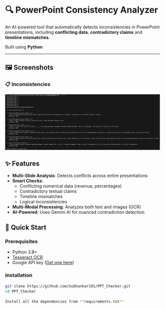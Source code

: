 # 🔍 PowerPoint Consistency Analyzer

An AI-powered tool that automatically detects inconsistencies in PowerPoint presentations, including **conflicting data**, **contradictory claims** and **timeline mismatches**.

Built using **Python**

---

## 🖼️ Screenshots

### 📋 Inconsistencies
![Result](./screenshot/Screenshot_1.png)


## ✨ Features

- **Multi-Slide Analysis**: Detects conflicts across entire presentations
- **Smart Checks**:
  - Conflicting numerical data (revenue, percentages)
  - Contradictory textual claims
  - Timeline mismatches
  - Logical inconsistencies
- **Multi-Modal Processing**: Analyzes both text and images (OCR)
- **AI-Powered**: Uses Gemini AI for nuanced contradiction detection

## 🚀 Quick Start

### Prerequisites
- Python 3.8+
- [Tesseract OCR](https://github.com/tesseract-ocr/tesseract)
- Google API key ([Get one here](https://aistudio.google.com/app/apikey))

### Installation
```bash
git clone https://github.com/Subhankar191/PPT_Checker.git
cd PPT_Checker

Install all the dependencies from **requirements.txt**
